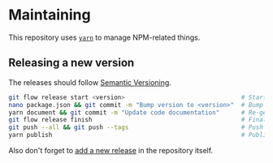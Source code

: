 # Maintaining

This repository uses [`yarn`](https://yarnpkg.com/en/docs/getting-started) to manage NPM-related things.

## Releasing a new version

The releases should follow [Semantic Versioning](https://semver.org).

```bash
git flow release start <version>                                # Start new git-flow release
nano package.json && git commit -m "Bump version to <version>"  # Bump version in `package.json`
yarn document && git commit -m "Update code documentation"      # Re-generate code documentation
git flow release finish                                         # Finalize git-flow release
git push --all && git push --tags                               # Push all branches and tags
yarn publish                                                    # Publish the release to NPM
```

Also don't forget to [add a new release](https://github.com/ntzwrk/blockstack.ts/releases/new) in the repository itself.
